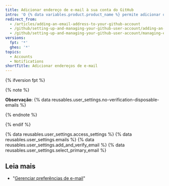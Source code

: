 ```yaml
---
title: Adicionar endereço de e-mail à sua conta do GitHub
intro: 'O {% data variables.product.product_name %} permite adicionar quantos endereços de e-mail você desejar à sua conta. Se você definir um endereço de e-mail na configuração do seu Git local, será necessário adicioná-lo às definições da sua conta de modo a conectar os commits à conta. Para obter mais informações sobre seu endereço de e-mail e commits, consulte "[Configurar seu endereço de e-mail de commit](/articles/setting-your-commit-email-address/)".'
redirect_from:
  - /articles/adding-an-email-address-to-your-github-account
  - /github/setting-up-and-managing-your-github-user-account/adding-an-email-address-to-your-github-account
  - /github/setting-up-and-managing-your-github-user-account/managing-email-preferences/adding-an-email-address-to-your-github-account
versions:
  fpt: '*'
  ghes: '*'
topics:
  - Accounts
  - Notifications
shortTitle: Adicionar endereços de e-mail
---
```


{% ifversion fpt %}

{% note %}

**Observação**: {% data reusables.user_settings.no-verification-disposable-emails %}

{% endnote %}

{% endif %}

{% data reusables.user_settings.access_settings %}
{% data reusables.user_settings.emails %}
{% data reusables.user_settings.add_and_verify_email %}
{% data reusables.user_settings.select_primary_email %}

## Leia mais

- "[Gerenciar preferências de e-mail](/articles/managing-email-preferences/)"
